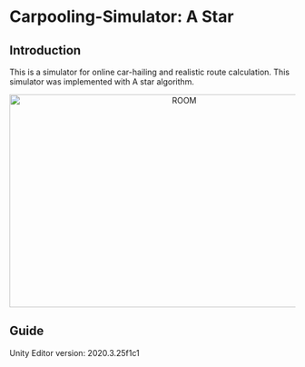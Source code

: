 # Carpooling-Simulator: A Star

## Introduction  
This is a simulator for online car-hailing and realistic route calculation. This simulator was implemented with A star algorithm.

<div align=center><img src="https://user-images.githubusercontent.com/61057370/200104258-17a3d247-0574-4732-adce-da43bb430abb.png" width="600" height="375" alt="ROOM"/></div>


## Guide
Unity Editor version: 2020.3.25f1c1  
